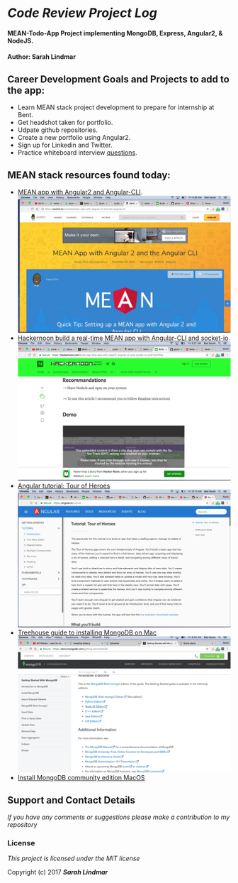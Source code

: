 # _Code Review Project Log_

#### MEAN-Todo-App Project implementing MongoDB, Express, Angular2, & NodeJS.
#### Author: Sarah Lindmar

## Career Development Goals and Projects to add to the app:

* Learn MEAN stack project development to prepare for internship at Bent.
* Get headshot taken for portfolio.
* Udpate github repositories.
* Create a new portfolio using Angular2.
* Sign up for Linkedin and Twitter.
* Practice whiteboard interview [questions](https://www.glassdoor.com/Interview/oilers-interview-questions-SRCH_KO0,6.htm).

## MEAN stack resources found today:     

* [MEAN app with Angular2 and Angular-CLI](https://scotch.io/tutorials/mean-app-with-angular-2-and-the-angular-cli).
  ![alt-text](images/mean-app.png)
* [Hackernoon build a real-time MEAN app with Angular-CLI and socket-io](https://hackernoon.com/build-real-time-app-with-mean2-angular-cli-and-socket-io-cedf1dc02fec).
  ![alt-text](images/hacker-noon.png)
* [Angular tutorial: Tour of Heroes](https://angular.io/tutorial)
  ![alt-text](images/tour-of-heroes.png)
* [Treehouse guide to installing MongoDB on Mac](https://treehouse.github.io/installation-guides/mac/mongo-mac.html)
  ![alt-text](images/mongoDB.png)
* [Install MongoDB community edition MacOS](https://docs.mongodb.com/manual/tutorial/install-mongodb-on-os-x/)

## Support and Contact Details

_If you have any comments or suggestions please make a contribution to my repository_

### License

*This project is licensed under the MIT license*

Copyright (c) 2017 **_Sarah Lindmar_**
